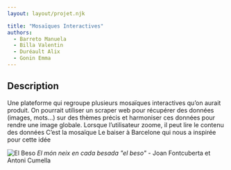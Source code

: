 ```yaml
---
layout: layout/projet.njk

title: "Mosaïques Interactives"
authors:
  - Barreto Manuela
  - Billa Valentin
  - Duréault Alix
  - Gonin Emma
---
```


## Description
Une plateforme qui regroupe plusieurs mosaïques interactives qu’on aurait produit.
On pourrait utiliser un scraper web pour récupérer des données (images, mots…) sur des thèmes précis
et harmoniser ces données pour rendre une image globale.
Lorsque l’utilisateur zoome, il peut lire le contenu des données
C’est la mosaïque Le baiser à Barcelone qui nous a inspirée pour cette idée

![El Beso](https://raw.githubusercontent.com/do-it-ecm/promo-2024-2025/main/_projets/mosaiques/el_beso.jpg)
*El món neix en cada besada "el beso"*  - Joan Fontcuberta et Antoni Cumella
